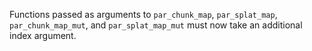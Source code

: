 Functions passed as arguments to `par_chunk_map`, `par_splat_map`, `par_chunk_map_mut`, and `par_splat_map_mut` must now take an additional index argument.
